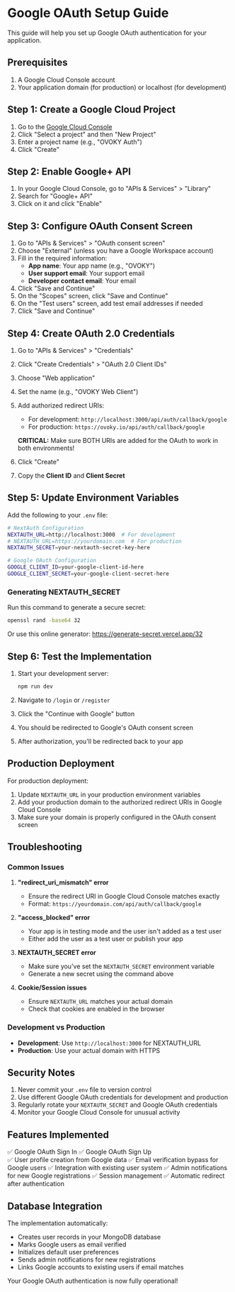 # Google OAuth Setup Guide

This guide will help you set up Google OAuth authentication for your application.

## Prerequisites

1. A Google Cloud Console account
2. Your application domain (for production) or localhost (for development)

## Step 1: Create a Google Cloud Project

1. Go to the [Google Cloud Console](https://console.cloud.google.com/)
2. Click "Select a project" and then "New Project"
3. Enter a project name (e.g., "OVOKY Auth")
4. Click "Create"

## Step 2: Enable Google+ API

1. In your Google Cloud Console, go to "APIs & Services" > "Library"
2. Search for "Google+ API"
3. Click on it and click "Enable"

## Step 3: Configure OAuth Consent Screen

1. Go to "APIs & Services" > "OAuth consent screen"
2. Choose "External" (unless you have a Google Workspace account)
3. Fill in the required information:
   - **App name**: Your app name (e.g., "OVOKY")
   - **User support email**: Your support email
   - **Developer contact email**: Your email
4. Click "Save and Continue"
5. On the "Scopes" screen, click "Save and Continue"
6. On the "Test users" screen, add test email addresses if needed
7. Click "Save and Continue"

## Step 4: Create OAuth 2.0 Credentials

1. Go to "APIs & Services" > "Credentials"
2. Click "Create Credentials" > "OAuth 2.0 Client IDs"
3. Choose "Web application"
4. Set the name (e.g., "OVOKY Web Client")
5. Add authorized redirect URIs:
   - For development: `http://localhost:3000/api/auth/callback/google`
   - For production: `https://ovoky.io/api/auth/callback/google`
   
   **CRITICAL:** Make sure BOTH URIs are added for the OAuth to work in both environments!
6. Click "Create"
7. Copy the **Client ID** and **Client Secret**

## Step 5: Update Environment Variables

Add the following to your `.env` file:

```bash
# NextAuth Configuration
NEXTAUTH_URL=http://localhost:3000  # For development
# NEXTAUTH_URL=https://yourdomain.com  # For production
NEXTAUTH_SECRET=your-nextauth-secret-key-here

# Google OAuth Configuration
GOOGLE_CLIENT_ID=your-google-client-id-here
GOOGLE_CLIENT_SECRET=your-google-client-secret-here
```

### Generating NEXTAUTH_SECRET

Run this command to generate a secure secret:

```bash
openssl rand -base64 32
```

Or use this online generator: https://generate-secret.vercel.app/32

## Step 6: Test the Implementation

1. Start your development server:
   ```bash
   npm run dev
   ```

2. Navigate to `/login` or `/register`
3. Click the "Continue with Google" button
4. You should be redirected to Google's OAuth consent screen
5. After authorization, you'll be redirected back to your app

## Production Deployment

For production deployment:

1. Update `NEXTAUTH_URL` in your production environment variables
2. Add your production domain to the authorized redirect URIs in Google Cloud Console
3. Make sure your domain is properly configured in the OAuth consent screen

## Troubleshooting

### Common Issues

1. **"redirect_uri_mismatch" error**
   - Ensure the redirect URI in Google Cloud Console matches exactly
   - Format: `https://yourdomain.com/api/auth/callback/google`

2. **"access_blocked" error**
   - Your app is in testing mode and the user isn't added as a test user
   - Either add the user as a test user or publish your app

3. **NEXTAUTH_SECRET error**
   - Make sure you've set the `NEXTAUTH_SECRET` environment variable
   - Generate a new secret using the command above

4. **Cookie/Session issues**
   - Ensure `NEXTAUTH_URL` matches your actual domain
   - Check that cookies are enabled in the browser

### Development vs Production

- **Development**: Use `http://localhost:3000` for NEXTAUTH_URL
- **Production**: Use your actual domain with HTTPS

## Security Notes

1. Never commit your `.env` file to version control
2. Use different Google OAuth credentials for development and production
3. Regularly rotate your `NEXTAUTH_SECRET` and Google OAuth credentials
4. Monitor your Google Cloud Console for unusual activity

## Features Implemented

✅ Google OAuth Sign In
✅ Google OAuth Sign Up  
✅ User profile creation from Google data
✅ Email verification bypass for Google users
✅ Integration with existing user system
✅ Admin notifications for new Google registrations
✅ Session management
✅ Automatic redirect after authentication

## Database Integration

The implementation automatically:
- Creates user records in your MongoDB database
- Marks Google users as email verified
- Initializes default user preferences
- Sends admin notifications for new registrations
- Links Google accounts to existing users if email matches

Your Google OAuth authentication is now fully operational! 